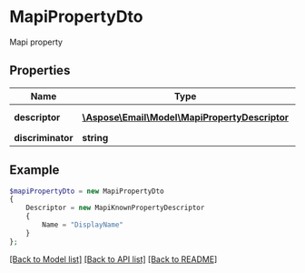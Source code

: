 # MapiPropertyDto

Mapi property

## Properties
Name | Type | Description | Notes
---- | ---- | ----------- | -----
**descriptor** | [**\Aspose\Email\Model\MapiPropertyDescriptor**](MapiPropertyDescriptor.md) | Property descriptor | [optional] 
**discriminator** | **string** |  | 



## Example
```php
$mapiPropertyDto = new MapiPropertyDto
{
    Descriptor = new MapiKnownPropertyDescriptor
    {
        Name = "DisplayName"
    }
};
```


[[Back to Model list]](README.md#documentation-for-models) [[Back to API list]](README.md#documentation-for-api-endpoints) [[Back to README]](README.md)

